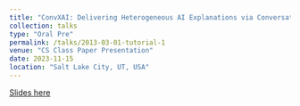 ```yaml
---
title: "ConvXAI: Delivering Heterogeneous AI Explanations via Conversations to Support Human-AI Scientific Writing"
collection: talks
type: "Oral Pre"
permalink: /talks/2013-03-01-tutorial-1
venue: "CS Class Paper Presentation"
date: 2023-11-15
location: "Salt Lake City, UT, USA"
---
```


[Slides here](../files/ConvXAI_Pre.pptx)
